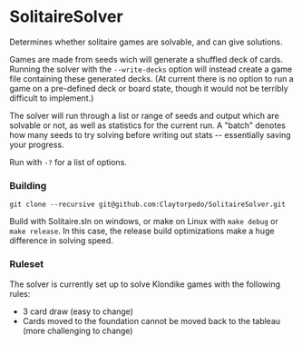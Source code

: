 # SolitaireSolver
Determines whether solitaire games are solvable, and can give solutions.

Games are made from seeds wich will generate a shuffled deck of cards. Running the solver with the `--write-decks` option will instead create a game file containing these generated decks. (At current there is no option to run a game on a pre-defined deck or board state, though it would not be terribly difficult to implement.)

The solver will run through a list or range of seeds and output which are solvable or not, as well as statistics for the current run. A "batch" denotes how many seeds to try solving before writing out stats -- essentially saving your progress.

Run with `-?` for a list of options.

### Building
`git clone --recursive git@github.com:Claytorpedo/SolitaireSolver.git`

Build with Solitaire.sln on windows, or make on Linux with `make debug` or `make release`. In this case, the release build optimizations make a huge difference in solving speed.

### Ruleset
The solver is currently set up to solve Klondike games with the following rules:
- 3 card draw (easy to change)
- Cards moved to the foundation cannot be moved back to the tableau (more challenging to change)
